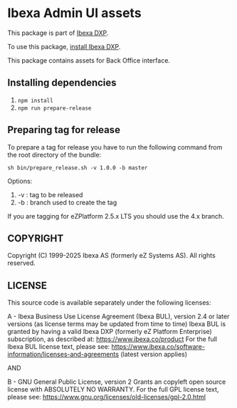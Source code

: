 # Ibexa Admin UI assets

This package is part of [Ibexa DXP](https://ibexa.co).

To use this package, [install Ibexa DXP](https://doc.ibexa.co/en/latest/install/).

This package contains assets for Back Office interface.

## Installing dependencies

1. `npm install`
2. `npm run prepare-release`

## Preparing tag for release

To prepare a tag for release you have to run the following command from the root directory of the bundle:

```
sh bin/prepare_release.sh -v 1.0.0 -b master
```

Options:
1. -v : tag to be released
1. -b : branch used to create the tag

If you are tagging for eZPlatform 2.5.x LTS you should use the 4.x branch.

## COPYRIGHT

Copyright (C) 1999-2025 Ibexa AS (formerly eZ Systems AS). All rights reserved.

## LICENSE

This source code is available separately under the following licenses:

A - Ibexa Business Use License Agreement (Ibexa BUL),
version 2.4 or later versions (as license terms may be updated from time to time)
Ibexa BUL is granted by having a valid Ibexa DXP (formerly eZ Platform Enterprise) subscription,
as described at: https://www.ibexa.co/product
For the full Ibexa BUL license text, please see:
https://www.ibexa.co/software-information/licenses-and-agreements (latest version applies)

AND

B - GNU General Public License, version 2
Grants an copyleft open source license with ABSOLUTELY NO WARRANTY. For the full GPL license text, please see:
https://www.gnu.org/licenses/old-licenses/gpl-2.0.html
